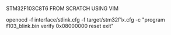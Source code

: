 STM32F103C8T6 FROM SCRATCH USING VIM

openocd -f interface/stlink.cfg -f target/stm32f1x.cfg -c "program f103_blink.bin verify 0x08000000 reset exit"
